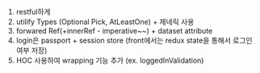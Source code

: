 1. restful하게
2. utilify Types (Optional Pick, AtLeastOne) + 제네릭 사용
3. forwared Ref(+innerRef - imperative~~) + dataset attribute
4. login은 passport + session store (front에서는 redux state을 통해서 로그인 여부 저장)
5. HOC 사용하여 wrapping 기능 추가 (ex. loggedInValidation)
